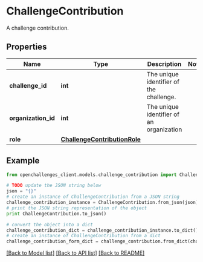 # ChallengeContribution

A challenge contribution.

## Properties
Name | Type | Description | Notes
------------ | ------------- | ------------- | -------------
**challenge_id** | **int** | The unique identifier of the challenge. | 
**organization_id** | **int** | The unique identifier of an organization | 
**role** | [**ChallengeContributionRole**](ChallengeContributionRole.md) |  | 

## Example

```python
from openchallenges_client.models.challenge_contribution import ChallengeContribution

# TODO update the JSON string below
json = "{}"
# create an instance of ChallengeContribution from a JSON string
challenge_contribution_instance = ChallengeContribution.from_json(json)
# print the JSON string representation of the object
print ChallengeContribution.to_json()

# convert the object into a dict
challenge_contribution_dict = challenge_contribution_instance.to_dict()
# create an instance of ChallengeContribution from a dict
challenge_contribution_form_dict = challenge_contribution.from_dict(challenge_contribution_dict)
```
[[Back to Model list]](../README.md#documentation-for-models) [[Back to API list]](../README.md#documentation-for-api-endpoints) [[Back to README]](../README.md)


